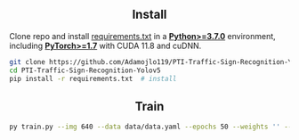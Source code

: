 ## <div align="center">Install</div>

Clone repo and install [requirements.txt](https://github.com/ultralytics/yolov5/blob/master/requirements.txt) in a
[**Python>=3.7.0**](https://www.python.org/) environment, including
[**PyTorch>=1.7**](https://pytorch.org/get-started/locally/) with CUDA 11.8 and cuDNN.

```bash
git clone https://github.com/Adamojlo119/PTI-Traffic-Sign-Recognition-Yolov5.git  # clone
cd PTI-Traffic-Sign-Recognition-Yolov5
pip install -r requirements.txt  # install
```

## <div align="center">Train</div>

```bash
py train.py --img 640 --data data/data.yaml --epochs 50 --weights '' --cfg models/yolov5s.yaml --batch-size 32 --cache ram
```
